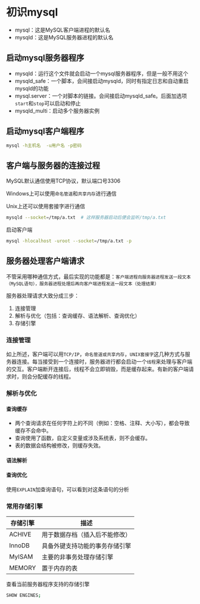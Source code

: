 # 初识mysql

- mysql：这是MySQL客户端进程的默认名
- mysqld：这是MySQL服务器进程的默认名

## 启动mysql服务器程序

- mysqld：运行这个文件就会启动一个mysql服务器程序，但是一般不用这个
- mysqld_safe：一个脚本，会间接启动mysqld，同时有指定日志和自动重启mysqld的功能
- mysql.server：一个对脚本的链接。会间接启动mysqld_safe。后面加选项`start`和`stop`可以启动和停止
- mysqld_multi：启动多个服务器实例

## 启动mysql客户端程序

```bash
mysql -h主机名  -u用户名 -p密码
```

## 客户端与服务器的连接过程

MySQL默认通信使用TCP协议，默认端口号3306

Windows上可以使用`命名管道`和`共享内存`进行通信

Unix上还可以使用套接字进行通信

```bash
mysqld --socket=/tmp/a.txt  # 这样服务器启动后便会监听/tmp/a.txt
```

启动客户端

```bash
mysql -hlocalhost -uroot --socket=/tmp/a.txt -p
```

## 服务器处理客户端请求

不管采用哪种通信方式，最后实现的功能都是：`客户端进程向服务器进程发送一段文本（MySQL语句），服务器进程处理后再向客户端进程发送一段文本（处理结果）`

服务器处理请求大致分成三步：

1. 连接管理
2. 解析与优化（包括：查询缓存、语法解析、查询优化）
3. 存储引擎

### 连接管理

如上所述，客户端可以用`TCP/IP`，`命名管道或共享内存`，`UNIX套接字`这几种方式与服务器连接。每当接受到一个连接时，服务器进行都会启动一个`线程`来处理与客户端的交互。客户端断开连接后，线程不会立即销毁，而是缓存起来。有新的客户端请求时，则会分配缓存的线程。

### 解析与优化

#### 查询缓存

- 两个查询请求在任何字符上的不同（例如：空格、注释、大小写），都会导致缓存不会命中。
- 查询使用了函数，自定义变量或涉及系统表，则不会缓存。
- 表的数据会结构被修改，则缓存失效。

#### 语法解析

#### 查询优化

使用`EXPLAIN`加查询语句，可以看到对这条语句的分析

### 常用存储引擎

|存储引擎|描述|
|-|-|
|ACHIVE|用于数据存档（插入后不能修改）|
|InnoDB|具备外键支持功能的事务存储引擎|
|MyISAM|主要的非事务处理存储引擎|
|MEMORY|置于内存的表|

查看当前服务器程序支持的存储引擎

```bash
SHOW ENGINES;
```